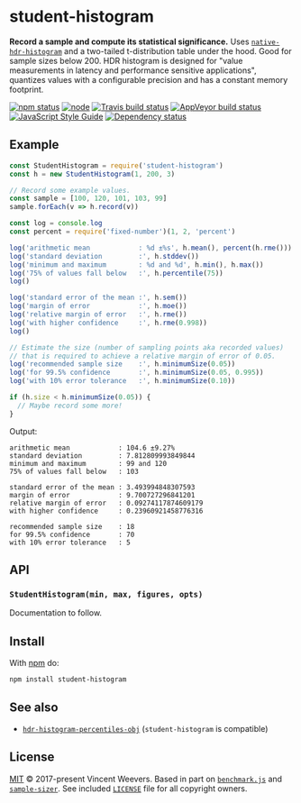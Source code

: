 # student-histogram

**Record a sample and compute its statistical significance.** Uses [`native-hdr-histogram`][native-hdr-histogram] and a two-tailed t-distribution
table under the hood. Good for sample sizes below 200. HDR histogram is
designed for "value measurements in latency and performance sensitive
applications", quantizes values with a configurable precision and has a
constant memory footprint.

[![npm status](http://img.shields.io/npm/v/student-histogram.svg?style=flat-square)](https://www.npmjs.org/package/student-histogram)
[![node](https://img.shields.io/node/v/student-histogram.svg?style=flat-square)](https://www.npmjs.org/package/student-histogram)
[![Travis build status](https://img.shields.io/travis/vweevers/student-histogram.svg?style=flat-square&label=travis)](http://travis-ci.org/vweevers/student-histogram)
[![AppVeyor build status](https://img.shields.io/appveyor/ci/vweevers/student-histogram.svg?style=flat-square&label=appveyor)](https://ci.appveyor.com/project/vweevers/student-histogram)
[![JavaScript Style Guide](https://img.shields.io/badge/code_style-standard-brightgreen.svg?style=flat-square)](https://standardjs.com)
[![Dependency status](https://img.shields.io/david/vweevers/student-histogram.svg?style=flat-square)](https://david-dm.org/vweevers/student-histogram)

## Example

```js
const StudentHistogram = require('student-histogram')
const h = new StudentHistogram(1, 200, 3)

// Record some example values.
const sample = [100, 120, 101, 103, 99]
sample.forEach(v => h.record(v))

const log = console.log
const percent = require('fixed-number')(1, 2, 'percent')

log('arithmetic mean            : %d ±%s', h.mean(), percent(h.rme()))
log('standard deviation         :', h.stddev())
log('minimum and maximum        : %d and %d', h.min(), h.max())
log('75% of values fall below   :', h.percentile(75))
log()

log('standard error of the mean :', h.sem())
log('margin of error            :', h.moe())
log('relative margin of error   :', h.rme())
log('with higher confidence     :', h.rme(0.998))
log()

// Estimate the size (number of sampling points aka recorded values)
// that is required to achieve a relative margin of error of 0.05.
log('recommended sample size    :', h.minimumSize(0.05))
log('for 99.5% confidence       :', h.minimumSize(0.05, 0.995))
log('with 10% error tolerance   :', h.minimumSize(0.10))

if (h.size < h.minimumSize(0.05)) {
  // Maybe record some more!
}
```

Output:

```
arithmetic mean            : 104.6 ±9.27%
standard deviation         : 7.812809993849844
minimum and maximum        : 99 and 120
75% of values fall below   : 103

standard error of the mean : 3.493994848307593
margin of error            : 9.700727296841201
relative margin of error   : 0.09274117874609179
with higher confidence     : 0.23960921458776316

recommended sample size    : 18
for 99.5% confidence       : 70
with 10% error tolerance   : 5
```

## API

### `StudentHistogram(min, max, figures, opts)`

Documentation to follow.

## Install

With [npm](https://npmjs.org) do:

```
npm install student-histogram
```

## See also

- [`hdr-histogram-percentiles-obj`][hdr-histogram-percentiles-obj] (`student-histogram` is compatible)

## License

[MIT](LICENSE) © 2017-present Vincent Weevers. Based in part on [`benchmark.js`][benchmark-js] and [`sample-sizer`][sample-sizer]. See included [`LICENSE`](LICENSE) file for all copyright owners.

[benchmark-js]: https://github.com/bestiejs/benchmark.js
[sample-sizer]: https://github.com/mapbox/sample-sizer
[native-hdr-histogram]: https://github.com/mcollina/native-hdr-histogram
[hdr-histogram-percentiles-obj]: https://github.com/thekemkid/hdr-histogram-percentiles-obj
